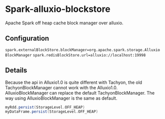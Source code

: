 # Spark-alluxio-blockstore
Apache Spark off heap cache block manager over alluxio.
## Configuration
`spark.externalBlockStore.blockManager=org.apache.spark.storage.AlluxioBlockManager`
`spark.redisBlockStore.url=alluxio://localhost:19998`
## Details
Because the api in Alluxio1.0 is quite different with Tachyon, the old TachyonBlockManager cannot work with the Alluxio1.0.
AlluxioBlockManager can replace the default TachyonBlockManager.
The way using AlluxioBlockManager is the same as default.
```scala
myRdd.persist(StorageLevel.OFF_HEAP)
myDataFrame.persist(StorageLevel.OFF_HEAP)
```


 
